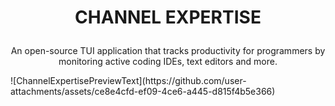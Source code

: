 # <p align="center">CHANNEL EXPERTISE</p>
<p align="center">An open-source TUI application that tracks productivity for programmers by monitoring active coding IDEs, text editors and more.</p>
![ChannelExpertisePreviewText](https://github.com/user-attachments/assets/ce8e4cfd-ef09-4ce6-a445-d815f4b5e366)








